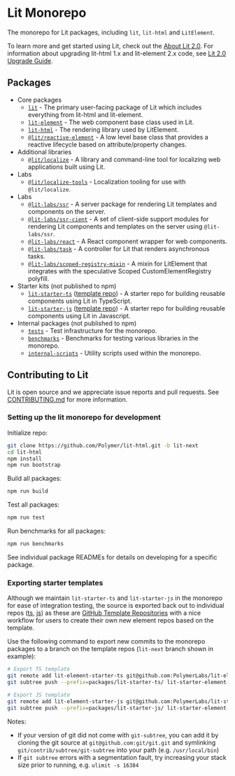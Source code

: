 # Lit Monorepo

The monorepo for Lit packages, including `lit`, `lit-html` and `LitElement`.

To learn more and get started using Lit, check out the [About Lit 2.0](https://github.com/Polymer/lit-html/wiki/About-Lit-2.0). For information about upgrading lit-html 1.x and lit-element 2.x code, see [Lit 2.0 Upgrade Guide](https://github.com/Polymer/lit-html/wiki/Lit-2.0-Upgrade-Guide).

## Packages

- Core packages
  - [`lit`](./packages/lit) - The primary user-facing package of Lit which includes everything from lit-html and lit-element.
  - [`lit-element`](./packages/lit-element) - The web component base class used in Lit.
  - [`lit-html`](./packages/lit-html) - The rendering library used by LitElement.
  - [`@lit/reactive-element`](./packages/reactive-element) - A low level base class that provides a reactive lifecycle based on attribute/property changes.
- Additional libraries
  - [`@lit/localize`](./packages/localize) - A library and command-line tool for localizing web applications built using Lit.
- Labs
  - [`@lit/localize-tools`](./packages/localize) - Localization tooling for use with `@lit/localize`.
- Labs
  - [`@lit-labs/ssr`](./packages/labs/ssr) - A server package for rendering Lit templates and components on the server.
  - [`@lit-labs/ssr-cient`](./packages/labs/ssr) - A set of client-side support modules for rendering Lit components and templates on the server using `@lit-labs/ssr`.
  - [`@lit-labs/react`](./packages/labs/react) - A React component wrapper for web components.
  - [`@lit-labs/task`](./packages/labs/task) - A controller for Lit that renders asynchronous tasks.
  - [`@lit-labs/scoped-registry-mixin`](./packages/labs/scoped-registry-mixin) - A mixin for LitElement that integrates with the speculative Scoped CustomElementRegistry polyfill.
- Starter kits (not published to npm)
  - [`lit-starter-ts`](./packages/lit-starter-ts) ([template repo](https://github.com/PolymerLabs/lit-element-starter-ts/tree/lit-next)) - A starter repo for building reusable components using Lit in TypeScript.
  - [`lit-starter-js`](./packages/lit-starter-js) ([template repo](https://github.com/PolymerLabs/lit-element-starter-js/tree/lit-next)) - A starter repo for building reusable components using Lit in Javascript.
- Internal packages (not published to npm)
  - [`tests`](./packages/tests) - Test infrastructure for the monorepo.
  - [`benchmarks`](./packages/benchmarks) - Benchmarks for testing various libraries in the monorepo.
  - [`internal-scripts`](./packages/internal-scripts) - Utility scripts used within the monorepo.

## Contributing to Lit

Lit is open source and we appreciate issue reports and pull requests. See [CONTRIBUTING.md](./contributing.md) for more information.

### Setting up the lit monorepo for development

Initialize repo:

```sh
git clone https://github.com/Polymer/lit-html.git -b lit-next
cd lit-html
npm install
npm run bootstrap
```

Build all packages:

```sh
npm run build
```

Test all packages:

```sh
npm run test
```

Run benchmarks for all packages:

```sh
npm run benchmarks
```

See individual package READMEs for details on developing for a specific package.

### Exporting starter templates

Although we maintain `lit-starter-ts` and `lit-starter-js` in
the monorepo for ease of integration testing, the source is exported back out to
individual repos ([ts](https://github.com/PolymerLabs/lit-element-starter-ts),
[js](https://github.com/PolymerLabs/lit-element-starter-js)) as these are
[GitHub Template Repositories](https://docs.github.com/en/free-pro-team@latest/github/creating-cloning-and-archiving-repositories/creating-a-template-repository)
with a nice workflow for users to create their own new element repos based on
the template.

Use the following command to export new commits to the monorepo packages to a
branch on the template repos (`lit-next` branch shown in example):

```sh
# Export TS template
git remote add lit-element-starter-ts git@github.com:PolymerLabs/lit-element-starter-ts.git
git subtree push --prefix=packages/lit-starter-ts/ lit-starter-element-ts lit-next

# Export JS template
git remote add lit-element-starter-js git@github.com:PolymerLabs/lit-starter-js.git
git subtree push --prefix=packages/lit-starter-js/ lit-starter-element-js lit-next
```

Notes:

- If your version of git did not come with `git-subtree`, you can add it by cloning the git source at `git@github.com:git/git.git` and symlinking `git/contrib/subtree/git-subtree` into your path (e.g. `/usr/local/bin`)
- If `git subtree` errors with a segmentation fault, try increasing your stack size prior to running, e.g. `ulimit -s 16384`
